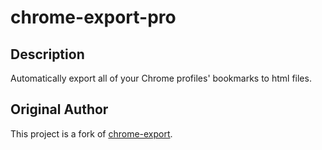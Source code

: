 # chrome-export-pro

## Description

Automatically export all of your Chrome profiles' bookmarks to html files.

## Original Author

This project is a fork of [chrome-export](https://github.com/bdesham/chrome-export).
